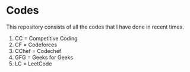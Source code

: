 # Codes

This repository consists of all the codes that I have done in recent times.
1. CC = Competitive Coding
2. CF = Codeforces
3. CChef = Codechef
4. GFG = Geeks for Geeks
5. LC = LeetCode